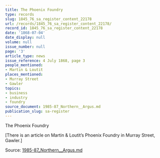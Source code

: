 ```yaml
---
title: The Phoenix Foundry
type: records
slug: 1845_76_sa_register_content_22178
url: /records/1845_76_sa_register_content_22178/
record_id: 1845_76_sa_register_content_22178
date: '1868-07-04'
date_display: null
volume: null
issue_number: null
page: '3'
article_type: news
issue_reference: 4 July 1868, page 3
people_mentioned:
- Martin & Loutit
places_mentioned:
- Murray Street
- Gawler
topics:
- business
- industry
- foundry
source_document: 1985-87_Northern__Argus.md
publication_slug: sa-register
---
```


The Phoenix Foundry

[There is an article on Martin & Loutit’s Phoenix Foundry in Murray Street, Gawler.]

Source: [1985-87_Northern__Argus.md](/downloads/markdown/1985-87_Northern__Argus.md)
